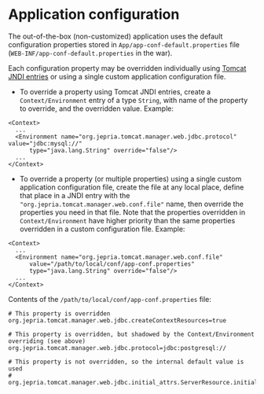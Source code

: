 # Application configuration

The out-of-the-box (non-customized) application uses the default configuration properties
stored in `App/app-conf-default.properties` file (`WEB-INF/app-conf-default.properties` in the war).

Each configuration property may be overridden individually using [Tomcat JNDI entries](https://tomcat.apache.org/tomcat-7.0-doc/config/context.html#Environment_Entries) or using a single custom application configuration file. 
* To override a property using Tomcat JNDI entries, create a `Context/Environment` entry of a type `String`, with name of the property to override, and the overridden value. Example:
```
<Context>
  ...
  <Environment name="org.jepria.tomcat.manager.web.jdbc.protocol" value="jdbc:mysql://"
      type="java.lang.String" override="false"/>
  ...
</Context>
```
* To override a property (or multiple properties) using a single custom application configuration file, create the file at any local place, define that place in a JNDI entry with the `"org.jepria.tomcat.manager.web.conf.file"` name, then override the properties you need in that file.
Note that the properties overridden in `Context/Environment` have higher priority than the same properties overridden in a custom configuration file.
Example:
```
<Context>
  ...
  <Environment name="org.jepria.tomcat.manager.web.conf.file" 
      value="/path/to/local/conf/app-conf.properties"
      type="java.lang.String" override="false"/>
  ...
</Context>
```
Contents of the `/path/to/local/conf/app-conf.properties` file:
```
# This property is overridden
org.jepria.tomcat.manager.web.jdbc.createContextResources=true

# This property is overridden, but shadowed by the Context/Environment overriding (see above)
org.jepria.tomcat.manager.web.jdbc.protocol=jdbc:postgresql://

# This property is not overridden, so the internal default value is used
# org.jepria.tomcat.manager.web.jdbc.initial_attrs.ServerResource.initialSize=50
```